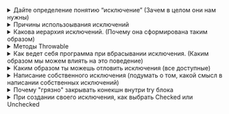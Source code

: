 <details><summary>Дайте определение понятию “исключение” (Зачем в целом они нам нужны)</summary>
    <p><b>Исключение</b> - ошибка и/или непредвиденная ситуация при выполнении программы. Исключение представляет
    собой объект, описывающий эту ситуацию,
    возникающую в определенной части программного кода.</p>
    <p>Исключения нужны для того чтоб не останавливалось выполнение программы</p>
</details>

<details><summary>Причины использоывания исключений</summary>
    <ul>
        <li>Исключения информируют о непредвидимой ситуации</li>
        <li>Бизнес требование</li>
    </ul>
</details>

<details><summary>Какова иерархия исключений. (Почему она сформирована таким образом)</summary>
    <img src="https://javastudy.ru/wp-content/uploads/2016/01/exceptionsInJavaHierarchy.png">
</details>

<details><summary>Методы Throwable</summary>
    <ul>
        <li><b>final void addSuppressed(Throwable исключение)</b> - добавляет заданное исключение в список подавляемых 
            исключений. Этот список связывается с вызывающим (данным) исключением. Метод используется для применения в операторе 
            try с ресурсами
        </li>
        <li><b>Throwable getCause()</b> - возвращает исключение, лежащее в основе текущего исключения. Метод возвращает null в случае,
            если такое исключение отсутствует. Этот метод используется при создании цепочек исключений
        </li>
        <li><b>String getMessage()</b> - возвращает описание исключения</li>
        <li><b>printStackTrace()</b> - выводит трассировку стека</li>
        <li><b>StackTraceElement[] getStackTrace()</b> - возвращает массив, содержащий поэлементную трассировку стека в виде объектов класса StackTraceElement</li>
        <li><b>final Throwable[] getSuppressed()</b> - получает подавленные исключения, связанные с вызывающим исключением, и возвращает массив, который содержит 
            результат. Подавленные исключения генерируются в операторе try с ресурсами
        </li>
        <li><b>void setStackTrace(StackTraceElement элементы[])</b> - устанавливает трассировку стека для заданных элементов</li>
        <li><b>Throwable fillInStackTrace()</b> - возвращает объект класса Throwable, содержащий полную трассировку стека. Этот объект может быть сгенерирован повторно</li>
    </ul>
</details>

<details><summary>Как ведет себя программа при вбрасывании исключения. (Каким образом мы можем влиять на это поведение)</summary>
    <p>Если во время выполнения программы происходит ошибка, то генерируется исключение. Если исключение сгенерировалось вне блока
    обработки исключений (try), то это исключение обрабатывается стандартным обработчиком исключений. Который выводит информацию
    об этом исключении и прерывается выполнение программы.</p>
    <p>Если исключение было сгенерированно в блоке try, то выполнение программы переъодит в блок catch, затем в блок final и
    после этого продолжается нормальное выполнение программы</p>
</details>

<details><summary>Каким образом ты можешь отловить исключения (все доступные)</summary>
    <ul>
        <li>   
            <ul>блок try-catch-finally
                <li>обычный блок try-catch или try-finally</li>
                <li>несколько catch</li>
                <li>несколько исключений в catch: catch(SomeException1 || SomeException2 e){}</li>
            </ul>
        </li>
        <li>"throws" - в сигнатуре метода</li>
        <li>реализовать интерфейс Thread.UncaughtExceptionHandler и засетить реализованный экземпляр в Thread.setDefaultUncaughtExceptionHandler</li>
    </ul>
</details>

<details><summary>Написание собственного исключения (подумать о том, какой смысл в написании собственных исключений)</summary>
    <p>Для создания своего исключения, надо расширить класс Exception или от его производных.</p>
    <p>Собстенные исключения нужны для того, чтоб мы могли описать конкретную исключительную ситуацию, которая
    может возникнуть в нашем коде</p>
</details>

<details><summary>Почему "грязно" закрывать конекшн внутри try блока</summary>
    <p></p>
</details>

<details><summary>При создании своего исключения, как выбрать Checked или Unchecked</summary>
    <p><b>Checked Exceptions</b> следует использовать для <b>предсказуемых</b>, но <b>непредотвратимых</b> ошибок, которые разумно исправить.
        Т.е. когда мы сделали всё, что в наших силах (проверили входящие параметры) но есть случай, который не зависит от нас
        приводит к исключению</p>
    <p>Так же зависит от того на сколько серьезная ошибка, которую будет покрывать исключение. И это работает как специальное 
        предупреждение, что б вызывающий обратил на это внимание и сделал соответствующую обработку</p>
</details>